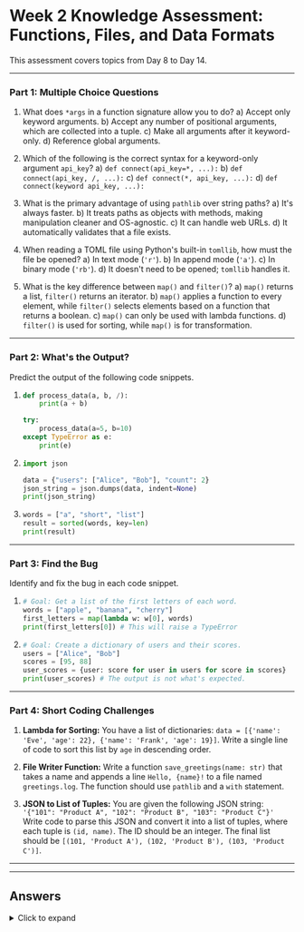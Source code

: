 
# Week 2 Knowledge Assessment: Functions, Files, and Data Formats

This assessment covers topics from Day 8 to Day 14.

---

### Part 1: Multiple Choice Questions

1.  What does `*args` in a function signature allow you to do?
    a) Accept only keyword arguments.
    b) Accept any number of positional arguments, which are collected into a tuple.
    c) Make all arguments after it keyword-only.
    d) Reference global arguments.

2.  Which of the following is the correct syntax for a keyword-only argument `api_key`?
    a) `def connect(api_key=*, ...):`
    b) `def connect(api_key, /, ...):`
    c) `def connect(*, api_key, ...):`
    d) `def connect(keyword api_key, ...):`

3.  What is the primary advantage of using `pathlib` over string paths?
    a) It's always faster.
    b) It treats paths as objects with methods, making manipulation cleaner and OS-agnostic.
    c) It can handle web URLs.
    d) It automatically validates that a file exists.

4.  When reading a TOML file using Python's built-in `tomllib`, how must the file be opened?
    a) In text mode (`'r'`).
    b) In append mode (`'a'`).
    c) In binary mode (`'rb'`).
    d) It doesn't need to be opened; `tomllib` handles it.

5.  What is the key difference between `map()` and `filter()`?
    a) `map()` returns a list, `filter()` returns an iterator.
    b) `map()` applies a function to every element, while `filter()` selects elements based on a function that returns a boolean.
    c) `map()` can only be used with lambda functions.
    d) `filter()` is used for sorting, while `map()` is for transformation.

---

### Part 2: What's the Output?

Predict the output of the following code snippets.

1.  ```python
    def process_data(a, b, /):
        print(a + b)

    try:
        process_data(a=5, b=10)
    except TypeError as e:
        print(e)
    ```

2.  ```python
    import json

    data = {"users": ["Alice", "Bob"], "count": 2}
    json_string = json.dumps(data, indent=None)
    print(json_string)
    ```

3.  ```python
    words = ["a", "short", "list"]
    result = sorted(words, key=len)
    print(result)
    ```

---

### Part 3: Find the Bug

Identify and fix the bug in each code snippet.

1.  ```python
    # Goal: Get a list of the first letters of each word.
    words = ["apple", "banana", "cherry"]
    first_letters = map(lambda w: w[0], words)
    print(first_letters[0]) # This will raise a TypeError
    ```

2.  ```python
    # Goal: Create a dictionary of users and their scores.
    users = ["Alice", "Bob"]
    scores = [95, 88]
    user_scores = {user: score for user in users for score in scores}
    print(user_scores) # The output is not what's expected.
    ```

---

### Part 4: Short Coding Challenges

1.  **Lambda for Sorting:**
    You have a list of dictionaries: `data = [{'name': 'Eve', 'age': 22}, {'name': 'Frank', 'age': 19}]`. Write a single line of code to sort this list by `age` in descending order.

2.  **File Writer Function:**
    Write a function `save_greetings(name: str)` that takes a name and appends a line `Hello, {name}!` to a file named `greetings.log`. The function should use `pathlib` and a `with` statement.

3.  **JSON to List of Tuples:**
    You are given the following JSON string:
    `'{"101": "Product A", "102": "Product B", "103": "Product C"}'`
    Write code to parse this JSON and convert it into a list of tuples, where each tuple is `(id, name)`. The ID should be an integer. The final list should be `[(101, 'Product A'), (102, 'Product B'), (103, 'Product C')]`.

---
---

## Answers

<details>
<summary>Click to expand</summary>

### Part 1: Multiple Choice Questions

1.  **b) Accept any number of positional arguments, which are collected into a tuple.**
2.  **c) `def connect(*, api_key, ...):`** (Arguments after a bare `*` must be specified by keyword).
3.  **b) It treats paths as objects with methods, making manipulation cleaner and OS-agnostic.**
4.  **c) In binary mode (`'rb'`).**
5.  **b) `map()` applies a function to every element, while `filter()` selects elements based on a function that returns a boolean.**

### Part 2: What's the Output?

1.  `process_data() got some positional-only arguments passed as keyword arguments: 'a, b'` (or similar `TypeError` message).
    *Explanation: The `/` in the function signature makes `a` and `b` positional-only arguments.*

2.  `{"users": ["Alice", "Bob"], "count": 2}`
    *Explanation: `json.dumps` with `indent=None` creates the most compact single-line JSON representation.*

3.  `['a', 'list', 'short']`
    *Explanation: `sorted` with `key=len` sorts the elements based on the return value of the `len` function for each element, from shortest to longest.*

### Part 3: Find the Bug

1.  **Bug:** `map()` (and `filter()`) returns an iterator, not a list. Iterators do not support indexing (`[0]`).
    **Fix:** Convert the iterator to a list first.
    ```python
    words = ["apple", "banana", "cherry"]
    first_letters_iterator = map(lambda w: w[0], words)
    first_letters_list = list(first_letters_iterator) # Convert to list
    print(first_letters_list[0])
    ```

2.  **Bug:** A nested comprehension iterates over *every combination* of the outer and inner loops. This creates a dictionary where every user is mapped to the last score.
    **Fix:** Use `zip` to pair the items correctly.
    ```python
    users = ["Alice", "Bob"]
    scores = [95, 88]
    user_scores = {user: score for user, score in zip(users, scores)}
    print(user_scores) # Output: {'Alice': 95, 'Bob': 88}
    ```

### Part 4: Short Coding Challenges

1.  **Lambda for Sorting:**
    ```python
    data = [{'name': 'Eve', 'age': 22}, {'name': 'Frank', 'age': 19}]
    sorted_data = sorted(data, key=lambda item: item['age'], reverse=True)
    print(sorted_data)
    ```

2.  **File Writer Function:**
    ```python
    from pathlib import Path

    def save_greetings(name: str):
        log_file = Path("greetings.log")
        with log_file.open(mode="a", encoding="utf-8") as f:
            f.write(f"Hello, {name}!\n")

    # Example usage:
    save_greetings("Dave")
    save_greetings("Grace")
    ```

3.  **JSON to List of Tuples:**
    ```python
    import json

    json_string = '{"101": "Product A", "102": "Product B", "103": "Product C"}'
    data = json.loads(json_string)
    product_list = [(int(id_str), name) for id_str, name in data.items()]
    print(product_list)
    ```
</details>
